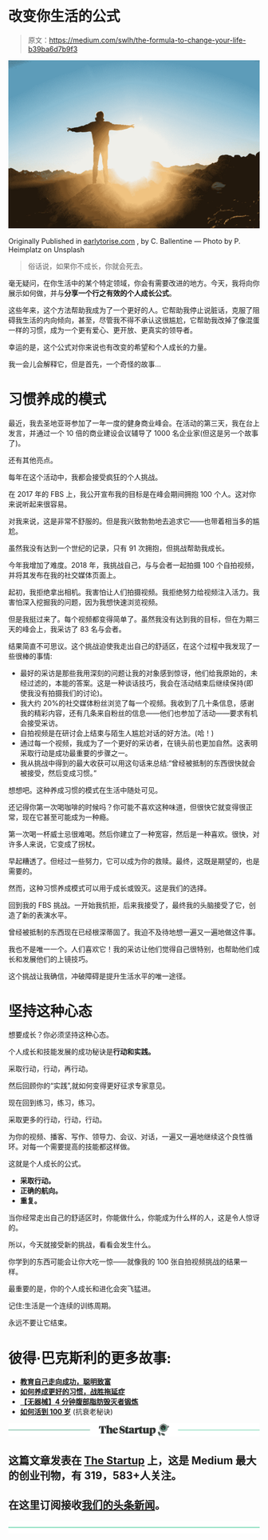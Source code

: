 # 改变你生活的公式

> 原文：<https://medium.com/swlh/the-formula-to-change-your-life-b39ba6d7b9f3>

![](img/e29c9f7ac50bc18723b1a271f28f93f4.png)

Originally Published in [earlytorise.com](https://www.earlytorise.com/the-formula-to-change-your-life%E2%80%A8/) , by C. Ballentine — Photo by P. Heimplatz on Unsplash

> 俗话说，如果你不成长，你就会死去。

毫无疑问，在你生活中的某个特定领域，你会有需要改进的地方。今天，我将向你展示如何做，并与**分享一个行之有效的个人成长公式**。

这些年来，这个方法帮助我成为了一个更好的人。它帮助我停止说脏话，克服了阻碍我生活的内向倾向，甚至，尽管我不得不承认这很尴尬，它帮助我改掉了像混蛋一样的习惯，成为一个更有爱心、更开放、更真实的领导者。

幸运的是，这个公式对你来说也有改变的希望和个人成长的力量。

我一会儿会解释它，但是首先，一个奇怪的故事…

# 习惯养成的模式

最近，我去圣地亚哥参加了一年一度的健身商业峰会。在活动的第三天，我在台上发言，并通过一个 10 倍的商业建设会议辅导了 1000 名企业家(但这是另一个故事了)。

还有其他亮点。

每年在这个活动中，我都会接受疯狂的个人挑战。

在 2017 年的 FBS 上，我公开宣布我的目标是在峰会期间拥抱 100 个人。这对你来说听起来很容易。

对我来说，这是非常不舒服的。但是我兴致勃勃地去追求它——也带着相当多的尴尬。

虽然我没有达到一个世纪的记录，只有 91 次拥抱，但挑战帮助我成长。

今年我增加了难度。2018 年，我挑战自己，与与会者一起拍摄 100 个自拍视频，并将其发布在我的社交媒体页面上。

起初，我拒绝拿出相机。我害怕让人们拍摄视频。我拒绝努力给视频注入活力。我害怕深入挖掘我的问题，因为我想快速浏览视频。

但是我挺过来了。每个视频都变得简单了。虽然我没有达到我的目标，但在为期三天的峰会上，我采访了 83 名与会者。

结果简直不可思议。这个挑战迫使我走出自己的舒适区，在这个过程中我发现了一些很棒的事情:

*   最好的采访是那些我用深刻的问题让我的对象感到惊讶，他们给我原始的，未经过滤的，本能的答案。这是一种谈话技巧，我会在活动结束后继续保持(即使我没有拍摄我们的讨论)。
*   我大约 20%的社交媒体粉丝浏览了每一个视频。我收到了几十条信息，感谢我的精彩内容，还有几条来自粉丝的信息——他们也参加了活动——要求有机会接受采访。
*   自拍视频是在研讨会上结束与陌生人尴尬对话的好方法。(哈！)
*   通过每一个视频，我成为了一个更好的采访者，在镜头前也更加自然。这表明采取行动是成功最重要的步骤之一。
*   我从挑战中得到的最大收获可以用这句话来总结:“曾经被抵制的东西很快就会被接受，然后变成习惯。”

想想吧。这种养成习惯的模式在生活中随处可见。

还记得你第一次喝咖啡的时候吗？你可能不喜欢这种味道，但很快它就变得很正常，现在它甚至可能成为一种瘾。

第一次喝一杯威士忌很难喝。然后你建立了一种宽容，然后是一种喜欢。很快，对许多人来说，它变成了拐杖。

早起糟透了。但经过一些努力，它可以成为你的救赎。最终，这既是期望的，也是需要的。

然而，这种习惯养成模式可以用于成长或毁灭。这是我们的选择。

回到我的 FBS 挑战。一开始我抗拒，后来我接受了，最终我的头脑接受了它，创造了新的表演水平。

曾经被抵制的东西现在已经根深蒂固了。我迫不及待地想一遍又一遍地做这件事。

我也不是唯一一个。人们喜欢它！我的采访让他们觉得自己很特别，也帮助他们成长和发展他们的上镜技巧。

这个挑战让我确信，冲破障碍是提升生活水平的唯一途径。

# 坚持这种心态

想要成长？你必须坚持这种心态。

个人成长和技能发展的成功秘诀是**行动和实践。**

采取行动，行动，再行动。

然后回顾你的“实践”,就如何变得更好征求专家意见。

现在回到练习，练习，练习。

采取更多的行动，行动，行动。

为你的视频、播客、写作、领导力、会议、对话，一遍又一遍地继续这个良性循环。对每一个需要提高的技能都这样做。

这就是个人成长的公式。

*   **采取行动。**
*   **正确的航向。**
*   **重复。**

当你经常走出自己的舒适区时，你能做什么，你能成为什么样的人，这是令人惊讶的。

所以，今天就接受新的挑战，看看会发生什么。

你学到的东西可能会让你大吃一惊——就像我的 100 张自拍视频挑战的结果一样。

最重要的是，你的个人成长和进化会突飞猛进。

记住:生活是一个连续的训练周期。

永远不要让它结束。

# 彼得·巴克斯利的更多故事:

*   [**教育自己走向成功，聪明致富**](/@peterbaxley/how-to-build-better-habits-and-beat-procrastination-956835c105e1)
*   [**如何养成更好的习惯，战胜拖延症**](/@peterbaxley/how-to-build-better-habits-and-beat-procrastination-956835c105e1)
*   [**【无器械】4 分钟腹部脂肪毁灭者锻炼**](/@peterbaxley/the-4-minute-belly-fat-destroyer-workout-no-equipment-395c2eef8688)
*   [**如何活到 100 岁**](/@peterbaxley/how-to-live-to-be-100-4a656d38ede7) (抗衰老秘诀)

[![](img/308a8d84fb9b2fab43d66c117fcc4bb4.png)](https://medium.com/swlh)

## 这篇文章发表在 [The Startup](https://medium.com/swlh) 上，这是 Medium 最大的创业刊物，有 319，583+人关注。

## 在这里订阅接收[我们的头条新闻](http://growthsupply.com/the-startup-newsletter/)。

[![](img/b0164736ea17a63403e660de5dedf91a.png)](https://medium.com/swlh)